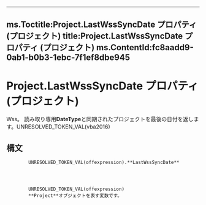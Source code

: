 

---
ms.Toctitle:Project.LastWssSyncDate プロパティ (プロジェクト)
title:Project.LastWssSyncDate プロパティ (プロジェクト)
ms.ContentId:fc8aadd9-0ab1-b0b3-1ebc-7f1ef8dbe945
---
# Project.LastWssSyncDate プロパティ (プロジェクト)




Wss。 読み取り専用**DateType**と同期されたプロジェクトを最後の日付を返します。UNRESOLVED_TOKEN_VAL(vba2016)

## 構文

            UNRESOLVED_TOKEN_VAL(offexpression).**LastWssSyncDate**




            UNRESOLVED_TOKEN_VAL(offexpression)
            **Project**オブジェクトを表す変数です。




